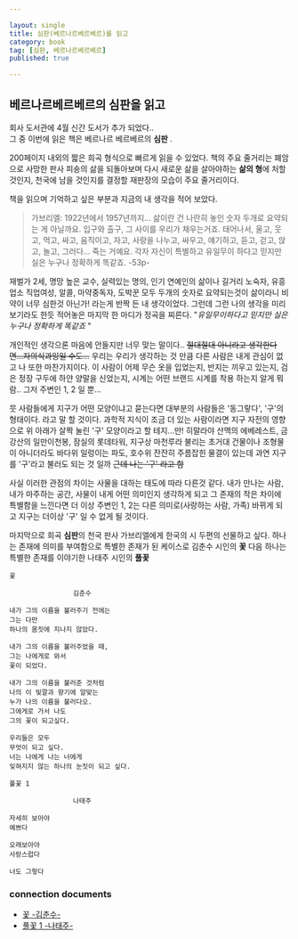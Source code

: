 ```yaml
---

layout: single
title: 심판(베르나르베르베르)를 읽고 
category: book
tag: [심판, 베르나르베르베르]
published: true

---
```


## 베르나르베르베르의 **심판**을 읽고   

회사 도서관에 4월 신간 도서가 추가 되었다..   
그 중 이번에 읽은 책은 베르나르 베르베르의 **심판** .

200페이지 내외의 짧은 희곡 형식으로 빠르게 읽을 수 있었다.
책의 주요 줄거리는 폐암으로 사망한 판사 피숑의 삶을 되돌아보며 다시 새로운 삶을 살아야하는 **삶의 형**에 처할 것인지, 천국에 남을 것인지를 결정할 재판장의 모습이 주요 줄거리이다.

책을 읽으며 기억하고 싶은 부분과 지금의 내 생각을 적어 보았다.

> 가브리엘: 1922년에서 1957년까지... 삶이란 건 나란히 놓인 숫자 두개로 요약되는 게 아닐까요. 입구와 출구, 그 사이를 우리가 채우는거죠. 태어나서, 울고, 웃고, 먹고, 싸고, 움직이고, 자고, 사랑을 나누고, 싸우고, 얘기하고, 듣고, 걷고, 앉고, 놀고, 그러다... 죽는 거예요. 각자 자신이 특별하고 유일무이 하다고 믿지만 실은 누구나 정확하게 똑같죠. -53p-

재벌가 2세, 명망 높은 교수, 실력있는 명의, 인기 연예인의 삶이나 길거리 노숙자, 유흥업소 직업여성, 알콜, 마약중독자, 도박꾼 모두 두개의 숫자로 요약되는것이 삶이라니 비약이 너무 심한것 아닌가! 라는게 반짝 든 내 생각이었다.
그런데 그런 나의 생각을 미리보기라도 한듯 적어놓은 마지막 한 마디가 정곡을 찌른다. "*유일무이하다고 믿지만 실은 누구나 정확하게 똑같죠* " 

개인적인 생각으론 마음에 안들지만 너무 맞는 말이다.. ~~절대절대 아니라고 생각한다면...자의식과잉일 수도...~~ 우리는 우리가 생각하는 것 만큼 다른 사람은 내게 관심이 없고 나 또한 마찬가지이다.  이 사람이 어제 무슨 옷을 입었는지, 반지는 끼우고 있는지, 검은 정장 구두에 하얀 양말을 신었는지, 시계는 어떤 브랜드 시계를 착용 하는지 알게 뭐람.. 그저 주변인 1, 2 일 뿐...

뭇 사람들에게 지구가 어떤 모양이냐고 묻는다면 대부분의 사람들은 '동그랗다', '구'의 형태이다. 라고 말 할 것이다. 과학적 지식이 조금 더 있는 사람이라면 지구 자전의 영향으로 위 아래가 살짝 눌린 '구' 모양이라고 할 테지...만! 히말라야 산맥의 에베레스트, 금강산의 일만이천봉, 잠실의 롯데타워, 지구상 마천루라 불리는 초거대 건물이나 조형물이 아니더라도 바다위 일렁이는 파도, 호수위 잔잔히 주름잡힌 물결이 있는데 과연 지구를 '구'라고 불러도 되는 것 일까 ~~근데 나는 '구' 라고 함~~

사실 이러한 관점의 차이는 사물을 대하는 태도에 따라 다른것 같다. 내가 만나는 사람, 내가 마주하는 공간, 사물이 내게 어떤 의미인지 생각하게 되고 그 존재의 작은 차이에 특별함을 느낀다면 더 이상 주변인 1, 2는 다른 의미로(사랑하는 사람, 가족) 바뀌게 되고 지구는 더이상 '구' 일 수 없게 될 것이다.

마지막으로 희곡 **심판**의 천국 판사 가브리엘에게 한국의 시 두편의 선물하고 싶다.
하나는 존재에 의미를 부여함으로 특별한 존재가 된 케이스로 김춘수 시인의 **꽃**
다음 하나는 특별한 존재를 이야기한 나태주 시인의 **풀꽃**

```
꽃

				김춘수

내가 그의 이름을 불러주기 전에는
그는 다만
하나의 몸짓에 지나지 않았다.

내가 그의 이름을 불러주었을 때,
그는 나에게로 와서
꽃이 되었다.

내가 그의 이름을 불러준 것처럼
나의 이 빛깔과 향기에 알맞는
누가 나의 이름을 불러다오.
그에게로 가서 나도
그의 꽃이 되고싶다.

우리들은 모두
무엇이 되고 싶다.
너는 나에게 나는 너에게
잊혀지지 않는 하나의 눈짓이 되고 싶다.
```

```
풀꽃 1

				나태주

자세히 보아야
예쁘다

오래보아야
사랑스럽다

너도 그렇다
``` 

### connection documents
- [꽃 -김춘수-]()
- [풀꽃 1 -나태주-]()
